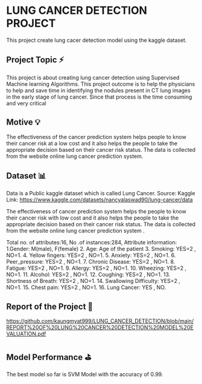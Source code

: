 # LUNG CANCER DETECTION PROJECT

This project create lung cacer detection model using the kaggle dataset.

## Project Topic :zap:

This project is about creating lung cancer detection using Supervised
Machine learning Algorithms. This project outcome is to help the
physicians to help and save time in identifying the nodules present
in CT lung images in the early stage of lung cancer. Since that
process is the time consuming and very critical

## Motive :bulb:
The effectiveness of the cancer prediction system helps people to
know their cancer risk at a low cost and it also helps the people to
take the appropriate decision based on their cancer risk status. The
data is collected from the website online lung cancer prediction
system.

## Dataset :bar_chart:

Data is a Public kaggle dataset which is called Lung Cancer.
Source: Kaggle
Link: https://www.kaggle.com/datasets/nancyalaswad90/lung-cancer/data

The effectiveness of cancer prediction system helps the people to know their cancer risk with low cost and it also helps the people to take the appropriate decision based on their cancer risk status. The data is collected from the website online lung cancer prediction system .

Total no. of attributes:16, No .of instances:284, Attribute information: 1.Gender: M(male), F(female) 2. Age: Age of the patient 3. Smoking: YES=2 , NO=1. 4. Yellow fingers: YES=2 , NO=1. 5. Anxiety: YES=2 , NO=1. 6. Peer_pressure: YES=2 , NO=1. 7. Chronic Disease: YES=2 , NO=1. 8. Fatigue: YES=2 , NO=1. 9. Allergy: YES=2 , NO=1. 10. Wheezing: YES=2 , NO=1. 11. Alcohol: YES=2 , NO=1. 12. Coughing: YES=2 , NO=1. 13. Shortness of Breath: YES=2 , NO=1. 14. Swallowing Difficulty: YES=2 , NO=1. 15. Chest pain: YES=2 , NO=1. 16. Lung Cancer: YES , NO.

## Report of the Project :bookmark_tabs:

https://github.com/kaungmyat999/LUNG_CANCER_DETECTION/blob/main/REPORT%20OF%20LUNG%20CANCER%20DETECTION%20MODEL%20EVALUATION.pdf


## Model Performance :golf:

The best model so far is SVM  Model with the accuracy of 0.99.




